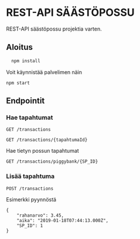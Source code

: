 # REST-API SÄÄSTÖPOSSU

REST-API säästöpossu projektia varten.

## Aloitus

```javascript
  npm install
```

Voit käynnistää palvelimen näin

```
npm start
```

## Endpointit
### Hae tapahtumat
```
GET /transactions
```
```
GET /transactions/{tapahtumaId}
```
Hae tietyn possun tapahtumat
```
GET /transactions/piggybank/{SP_ID}
```
### Lisää tapahtuma
```
POST /transactions
```
Esimerkki pyynnöstä
```
{
    "rahanarvo": 3.45,
    "aika": "2019-01-18T07:44:13.000Z",
    "SP_ID": 1
}
```